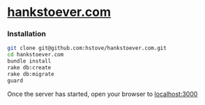# [hankstoever.com](http://hankstoever.com)

### Installation

~~~bash
git clone git@github.com:hstove/hankstoever.com.git
cd hankstoever.com
bundle install
rake db:create
rake db:migrate
guard
~~~

Once the server has started, open your browser to [localhost:3000](http://localhost:3000)
